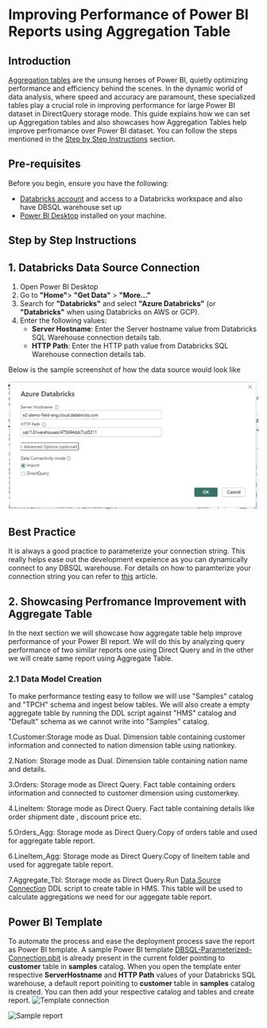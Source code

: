 # Improving Performance of Power BI Reports using Aggregation Table

## Introduction
[Aggregation tables](https://learn.microsoft.com/en-us/power-bi/transform-model/aggregations-advanced) are the unsung heroes of Power BI, quietly optimizing performance and efficiency behind the scenes. In the dynamic world of data analysis, where speed and accuracy are paramount, these specialized tables play a crucial role in improving performance for large Power BI dataset in DirectQuery storage mode. This guide explains how we can set up Aggregation tables and also showcases how Aggregation Tables help improve perfromance over Power BI dataset. You can follow the steps mentioned in the [Step by Step Instructions](#step-by-step-instructions) section.

## Pre-requisites

Before you begin, ensure you have the following:

- [Databricks account](https://databricks.com/) and access to a Databricks workspace and also have DBSQL warehouse set up 
- [Power BI Desktop](https://powerbi.microsoft.com/desktop/) installed on your machine.


## Step by Step Instructions

## 1. Databricks Data Source Connection 

1. Open Power BI Desktop
2. Go to **"Home"**> **"Get Data"** > **"More..."**
3. Search for **"Databricks"** and select **"Azure Databricks"** (or **"Databricks"** when using Databricks on AWS or GCP).
4. Enter the following values:
   - **Server Hostname**: Enter the Server hostname value from Databricks SQL Warehouse connection details tab.
   - **HTTP Path**: Enter the HTTP path value  from Databricks SQL Warehouse connection details tab.

Below is the sample screenshot of how the data source would look like

![Data Source Connection](./ScreenShots/03.png)


## Best Practice 
It is always a good practice to parameterize your connection string. This really helps ease out the development expeience as you can dynamically connect to any DBSQL warehouse. For details on how to paramterize your connection string you can refer to [this](/01.%20Connecting%20Power%20BI%20to%20Databricks%20SQL%20using%20Parameters) article.

## 2. Showcasing Perfromance Improvement with Aggregate Table
In the next section we will showcase how aggregate table help improve performance of your Power BI report. We will do this by analyzing query performance of two similar reports one using Direct Query  and in the other we will create same report using Aggregate Table.
### 2.1 Data Model Creation
To make performance testing easy to follow we will use "Samples" catalog and "TPCH" schema and ingest below tables. We will also create a empty aggregate table by running the DDL script against "HMS" catalog and "Default" schema as we cannot write into "Samples" catalog.

1.Customer:Storage mode as Dual. Dimension table containing customer information and connected to nation dimension table using nationkey.

2.Nation: Storage mode as Dual. Dimension table containing nation name and details.

3.Orders: Storage mode as Direct Query. Fact table containing orders information and connected to customer dimension using customerkey.

4.LineItem: Storage mode as Direct Query. Fact table containing details like order shipment date , discount price etc. 

5.Orders_Agg: Storage mode as Direct Query.Copy of orders table and used for aggregate table report.

6.LineItem_Agg: Storage mode as Direct Query.Copy of lineitem table and used for aggregate table report.

7.Aggregate_Tbl: Storage mode as Direct Query.Run
[Data Source Connection](./Scripts/Aggregate_tbl_create) DDL script to create table in HMS. This table will be used to calculate aggregations we need for our aggegate table report. 



## Power BI Template 

To automate the process and ease the deployment process save the report as Power BI template. A sample Power BI template [DBSQL-Parameterized-Connection.pbit](DBSQL-Parameterized-Connection.pbit) is already present in the current folder pointing to **customer** table in **samples** catalog. When you open the template enter respective **ServerHostname** and **HTTP Path** values of your Databricks SQL warehouse, a default report poiniting to **customer** table in **samples** catalog is created. You can then add your respective catalog and tables and create report.
![Template connection](./images/05.png)

![Sample report](./images/06.png)




